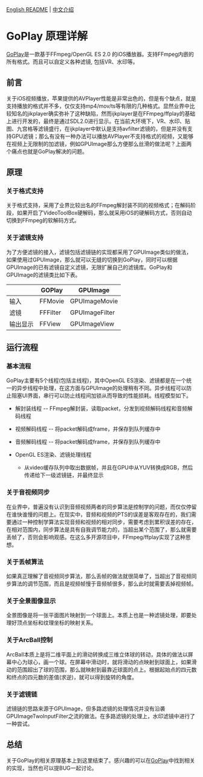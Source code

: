 
[English README](https://github.com/dKingbin/GoPlay/blob/master/README.md)   |  [中文介绍](https://github.com/dKingbin/GoPlay/blob/master/image/README-chs.md)

# GoPlay 原理详解

[GoPlay](https://github.com/dKingbin/GoPlay)是一款基于FFmpeg/OpenGL ES 2.0 的iOS播放器。支持FFmpeg内嵌的所有格式。而且可以自定义各种滤镜, 包括VR、水印等。

## 前言

关于iOS视频播放，苹果提供的AVPlayer性能是非常出色的，但是有个缺点，就是支持播放的格式并不多，仅仅支持mp4/mov/ts等有限的几种格式。显然业界中比较知名的jikplayer确实弥补了这种缺陷，然而ijkplayer是在FFmpeg/ffplay的基础上进行开发的，最终是通过SDL2.0进行显示。在当前大环境下，VR、水印、贴图、九宫格等滤镜盛行，在ijkplayer中默认是支持avfilter滤镜的，但是并没有支持GPU滤镜；那么有没有一种办法可以播放AVPlayer不支持格式的视频，又能够在视频上无限制的加滤镜，例如GPUImage那么方便那么丝滑的做法呢？上面两个痛点也就是GoPlay解决的问题。

## 原理

### 关于格式支持

关于格式支持，采用了业界比较出名的FFmpeg解封装不同的视频格式；在解码阶段，如果开启了VideoToolBox硬解码，那么就采用iOS的硬解码方式，否则自动切换到FFmpeg的软解码方式。

### 关于滤镜支持

为了方便滤镜的接入，滤镜包括滤镜链的实现都采用了GPUImage类似的做法，如果使用过GPUImage，那么就可以无缝的切换到GoPlay，同时可以根据GPUImage的已有滤镜自定义滤镜，无限扩展自己的滤镜库。GoPlay和GPUImage的滤镜类比如下表。

|| GOPlay | GPUImage
---|---|---
输入 | FFMovie | GPUImageMovie
滤镜 | FFFilter | GPUImageFilter
输出显示 | FFView | GPUImageView

## 运行流程

### 基本流程

GoPlay主要有5个线程(包括主线程)，其中OpenGL ES渲染、滤镜都是在一个统一的异步线程中处理，在这方面与GPUImage的处理稍有不同。异步线程可以防止阻塞UI界面，串行可以防止线程间加锁从而导致的性能损耗。线程模型如下。

- 解封装线程 -- FFmpeg解封装，读取packet，分发到视频解码线程和音频解码线程

- 视频解码线程 -- 将packet解码成frame，并保存到队列缓存中

- 音频解码线程 --  将packet解码成frame，并保存到队列缓存中

- OpenGL ES渲染、滤镜处理线程
   - 从video缓存队列中取出数据帧，并且在GPU中从YUV转换成RGB，然后传递给下一级滤镜链，并最终显示

### 关于音视频同步

在业界中，普遍没有认识到音频视频两者的同步算法是控制学的问题，而仅仅停留在谁快谁慢的问题上。在现实中，音频和视频的PTS的误差是客观存在的，我们需要通过一种控制学算法实现音频和视频的相对同步，需要考虑到累积误差的存在，在相对范围内，同步算法是具有自我调节能力的，当超出某个范围了，那么就需要丢帧了，否则会影响观感。在这么多开源项目中，FFmpeg/ffplay实现了这种思想。

### 关于丢帧算法

如果真正理解了音视频同步算法，那么丢帧的做法就很简单了，当超出了音视频同步算法的调节范围，而且是视频帧慢于音频帧很多，那么此时就需要丢掉视频帧。

### 关于全景图像显示

全景图像是将一张平面图片映射到一个球面上。本质上也是一种滤镜处理，即要处理好顶点坐标和纹理坐标的映射关系。

### 关于ArcBall控制

ArcBall本质上是将二维平面上的滑动转换成三维立体球的转动，具体的做法以屏幕中心为球心，画一个球。在屏幕中滑动时，就将滑动的点映射到球面上，如果滑动的范围超出了球的范围，那么就映射到最靠近球面的点上。根据起始点的四元数和终点的四元数的差值(求逆)，就可以得到旋转的角度。

### 关于滤镜链

滤镜链的思路来源于GPUImage，但多路滤镜的处理情况并没有沿袭GPUImageTwoInputFilter之流的做法。在多路滤镜的处理上，水印滤镜中进行了一种尝试。

## 总结

关于GoPlay的相关原理基本上到这里结束了。感兴趣的可以在[GoPlay](https://github.com/dKingbin/GoPlay)中找到相关的实现，当然也可以提BUG一起讨论。

